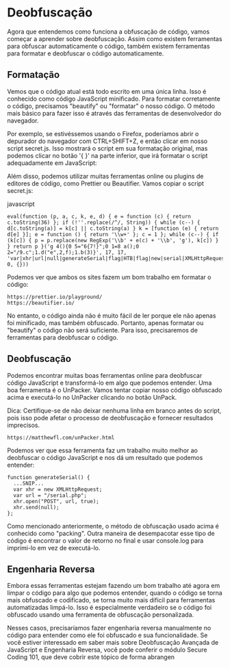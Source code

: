 # Deobfuscação
Agora que entendemos como funciona a obfuscação de código, vamos começar a aprender sobre deobfuscação. Assim como existem ferramentas para obfuscar automaticamente o código, também existem ferramentas para formatar e deobfuscar o código automaticamente.

## Formatação
Vemos que o código atual está todo escrito em uma única linha. Isso é conhecido como código JavaScript minificado. Para formatar corretamente o código, precisamos "beautify" ou "formatar" o nosso código. O método mais básico para fazer isso é através das ferramentas de desenvolvedor do navegador.

Por exemplo, se estivéssemos usando o Firefox, poderíamos abrir o depurador do navegador com CTRL+SHIFT+Z, e então clicar em nosso script secret.js. Isso mostrará o script em sua formatação original, mas podemos clicar no botão '{ }' na parte inferior, que irá formatar o script adequadamente em JavaScript:

Além disso, podemos utilizar muitas ferramentas online ou plugins de editores de código, como Prettier ou Beautifier. Vamos copiar o script secret.js:

javascript
```
eval(function (p, a, c, k, e, d) { e = function (c) { return c.toString(36) }; if (!''.replace(/^/, String)) { while (c--) { d[c.toString(a)] = k[c] || c.toString(a) } k = [function (e) { return d[e] }]; e = function () { return '\\w+' }; c = 1 }; while (c--) { if (k[c]) { p = p.replace(new RegExp('\\b' + e(c) + '\\b', 'g'), k[c]) } } return p }('g 4(){0 5="6{7!}";0 1=8 a();0 2="/9.c";1.d("e",2,f);1.b(3)}', 17, 17, 'var|xhr|url|null|generateSerial|flag|HTB|flag|new|serial|XMLHttpRequest|send|php|open|POST|true|function'.split('|'), 0, {}))
```
Podemos ver que ambos os sites fazem um bom trabalho em formatar o código:
```
https://prettier.io/playground/
https://beautifier.io/
```

No entanto, o código ainda não é muito fácil de ler porque ele não apenas foi minificado, mas também obfuscado. Portanto, apenas formatar ou "beautify" o código não será suficiente. Para isso, precisaremos de ferramentas para deobfuscar o código.

## Deobfuscação
Podemos encontrar muitas boas ferramentas online para deobfuscar código JavaScript e transformá-lo em algo que podemos entender. Uma boa ferramenta é o UnPacker. Vamos tentar copiar nosso código obfuscado acima e executá-lo no UnPacker clicando no botão UnPack.

Dica: Certifique-se de não deixar nenhuma linha em branco antes do script, pois isso pode afetar o processo de deobfuscação e fornecer resultados imprecisos.

```
https://matthewfl.com/unPacker.html 
```
Podemos ver que essa ferramenta faz um trabalho muito melhor ao deobfuscar o código JavaScript e nos dá um resultado que podemos entender:

```
function generateSerial() {
  ...SNIP...
  var xhr = new XMLHttpRequest;
  var url = "/serial.php";
  xhr.open("POST", url, true);
  xhr.send(null);
};
```
Como mencionado anteriormente, o método de obfuscação usado acima é conhecido como "packing". Outra maneira de desempacotar esse tipo de código é encontrar o valor de retorno no final e usar console.log para imprimi-lo em vez de executá-lo.

## Engenharia Reversa
Embora essas ferramentas estejam fazendo um bom trabalho até agora em limpar o código para algo que podemos entender, quando o código se torna mais obfuscado e codificado, se torna muito mais difícil para ferramentas automatizadas limpá-lo. Isso é especialmente verdadeiro se o código foi obfuscado usando uma ferramenta de obfuscação personalizada.

Nesses casos, precisaríamos fazer engenharia reversa manualmente no código para entender como ele foi obfuscado e sua funcionalidade. Se você estiver interessado em saber mais sobre Deobfuscação Avançada de JavaScript e Engenharia Reversa, você pode conferir o módulo Secure Coding 101, que deve cobrir este tópico de forma abrangen
